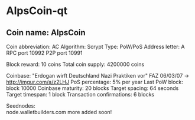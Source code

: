 # AlpsCoin-qt

## Coin name:	AlpsCoin

Coin abbreviation:	AC
Algorithm:	Scrypt
Type:	PoW/PoS
Address letter:	A
RPC port	10992
P2P port	10991

Block reward:	10 coins
Total coin supply:	4200000 coins


Coinbase: "Erdogan wirft Deutschland Nazi Praktiken vor" 
FAZ 06/03/07 -> http://imgur.com/a/z2LHJ
PoS percentage:	5% per year
Last PoW block:	block 10000
Coinbase maturity:	20 blocks
Target spacing:	64 seconds
Target timespan:	1 block
Transaction confirmations:	6 blocks

Seednodes:	
node.walletbuilders.com
more added soon!
